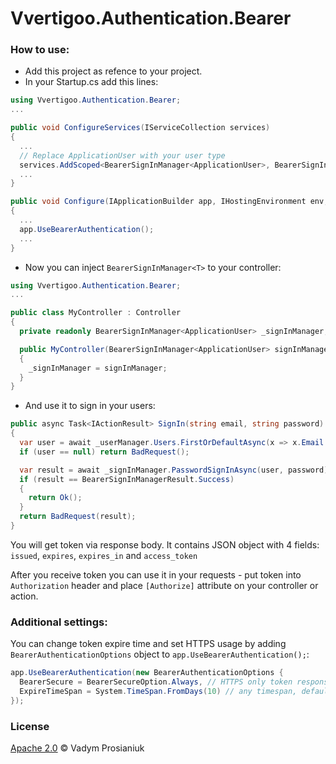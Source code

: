 # Vvertigoo.Authentication.Bearer

### How to use:

* Add this project as refence to your project.
* In your Startup.cs add this lines:
```c#
using Vvertigoo.Authentication.Bearer;
...

public void ConfigureServices(IServiceCollection services)
{
  ...
  // Replace ApplicationUser with your user type
  services.AddScoped<BearerSignInManager<ApplicationUser>, BearerSignInManager<ApplicationUser>>();
  ...
}

public void Configure(IApplicationBuilder app, IHostingEnvironment env, ILoggerFactory loggerFactory)
{
  ...
  app.UseBearerAuthentication();
  ...
}
```

* Now you can inject `BearerSignInManager<T>` to your controller:
```c#
using Vvertigoo.Authentication.Bearer;
...

public class MyController : Controller
{
  private readonly BearerSignInManager<ApplicationUser> _signInManager;

  public MyController(BearerSignInManager<ApplicationUser> signInManager)
  {
    _signInManager = signInManager;
  }
}
```
* And use it to sign in your users:
```c#
public async Task<IActionResult> SignIn(string email, string password)
{
  var user = await _userManager.Users.FirstOrDefaultAsync(x => x.Email == email);
  if (user == null) return BadRequest();

  var result = await _signInManager.PasswordSignInAsync(user, password);
  if (result == BearerSignInManagerResult.Success)
  {
    return Ok();
  }
  return BadRequest(result);
}
```

You will get token via response body. It contains JSON object with 4 fields: `issued`, `expires`, `expires_in` and `access_token`

After you receive token you can use it in your requests - put token into `Authorization` header and place `[Authorize]` attribute on your controller or action.



### Additional settings:
You can change token expire time and set HTTPS usage by adding `BearerAuthenticationOptions` object to `app.UseBearerAuthentication();`:
```c#
app.UseBearerAuthentication(new BearerAuthenticationOptions {
  BearerSecure = BearerSecureOption.Always, // HTTPS only token response
  ExpireTimeSpan = System.TimeSpan.FromDays(10) // any timespan, default is .FromDays(14)
});
```

### License
[Apache 2.0](http://www.apache.org/licenses/LICENSE-2.0) © Vadym Prosianiuk
